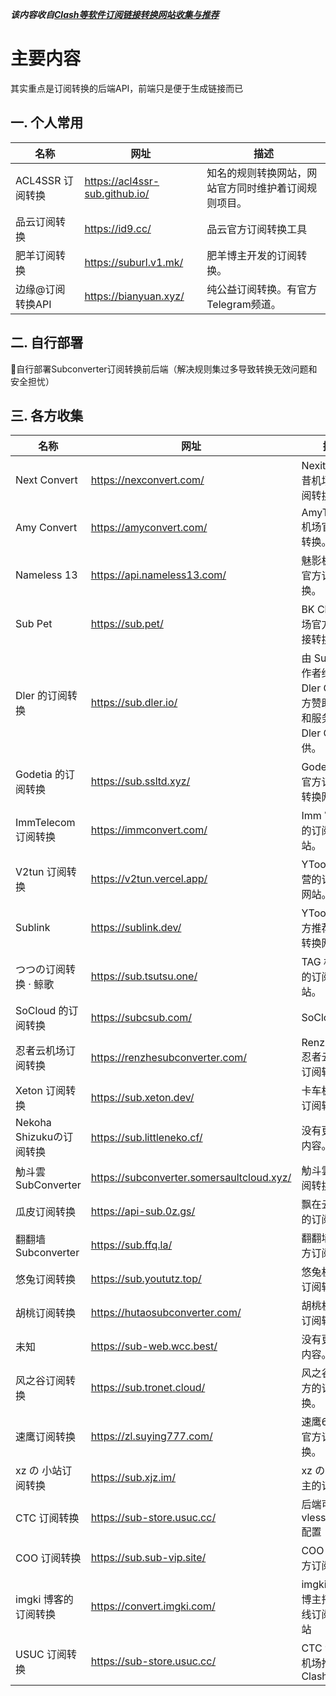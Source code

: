 ***该内容收自[Clash等软件订阅链接转换网站收集与推荐](https://blog.qixing1217.top/article/d787ba5a-1e14-45d7-93f3-7f92084d9eb8"Clash等软件订阅链接转换网站收集与推荐")***

# 主要内容
其实重点是订阅转换的后端API，前端只是便于生成链接而已  
## 一. 个人常用
| 名称             | 网址                           | 描述                                                 |
| ---------------- | ------------------------------ | ---------------------------------------------------- |
| ACL4SSR 订阅转换 | https://acl4ssr-sub.github.io/ | 知名的规则转换网站，网站官方同时维护着订阅规则项目。 |
| 品云订阅转换     | https://id9.cc/                | 品云官方订阅转换工具                                 |
| 肥羊订阅转换     | https://suburl.v1.mk/          | 肥羊博主开发的订阅转换。                             |
| 边缘@订阅转换API | https://bianyuan.xyz/          | 纯公益订阅转换。有官方Telegram频道。                 |

## 二. 自行部署
🔁自行部署Subconverter订阅转换前后端（解决规则集过多导致转换无效问题和安全担忧）  

## 三. 各方收集
| 名称                     | 网址                                      | 描述                                                         |
| ------------------------ | ----------------------------------------- | ------------------------------------------------------------ |
| Next Convert             | https://nexconvert.com/                   | Nexitally 奶昔机场官方订阅转换。                             |
| Amy Convert              | https://amyconvert.com/                   | AmyTelecom 机场官方订阅转换。                                |
| Nameless 13              | https://api.nameless13.com/               | 魅影极速机场官方订阅转换。                                   |
| Sub Pet                  | https://sub.pet/                          | BK Cloud 机场官方订阅链接转换网站。                          |
| Dler 的订阅转换          | https://sub.dler.io/                      | 由 Sub 项目作者维护，Dler Cloud 官方赞助，域名和服务器由 Dler Cloud 提供。 |
| Godetia 的订阅转换       | https://sub.ssltd.xyz/                    | Godetia 机场官方订阅链接转换网站。                           |
| ImmTelecom 订阅转换      | https://immconvert.com/                   | Imm 官方运营的订阅转换网站。                                 |
| V2tun 订阅转换           | https://v2tun.vercel.app/                 | YToo 官方运营的订阅转换网站。                                |
| Sublink                  | https://sublink.dev/                      | YToo 机场官方推荐的订阅转换网站。                            |
| つつの订阅转换 · 鲸歌    | https://sub.tsutsu.one/                   | TAG 机场合作的订阅转换网站。                                 |
| SoCloud 的订阅转换       | https://subcsub.com/                      | SoCloud                                                      |
| 忍者云机场订阅转换       | https://renzhesubconverter.com/           | RenzheCloud 忍者云官方的订阅转换。                           |
| Xeton 订阅转换           | https://sub.xeton.dev/                    | 卡车极速官方订阅转换。                                       |
| Nekoha Shizukuの订阅转换 | https://sub.littleneko.cf/                | 没有更多详细内容。                                           |
| 觔斗雲SubConverter       | https://subconverter.somersaultcloud.xyz/ | 觔斗雲机场订阅转换。                                         |
| 瓜皮订阅转换             | https://api-sub.0z.gs/                    | 飘在云端博客的订阅转换。                                     |
| 翻翻墙 Subconverter      | https://sub.ffq.la/                       | 翻翻墙博客官方订阅转换。                                     |
| 悠兔订阅转换             | https://sub.yoututz.top/                  | 悠兔机场官方订阅转换。                                       |
| 胡桃订阅转换             | https://hutaosubconverter.com/            | 胡桃机场官方订阅转换。                                       |
| 未知                     | https://sub-web.wcc.best/                 | 没有更多详细内容。                                           |
| 风之谷订阅转换           | https://sub.tronet.cloud/                 | 风之谷机场官方的订阅转换。                                   |
| 速鹰订阅转换             | https://zl.suying777.com/                 | 速鹰666机场官方订阅转换。                                    |
| xz の 小站订阅转换       | https://sub.xjz.im/                       | xz の 小站博主的订阅转换                                     |
| CTC 订阅转换             | https://sub-store.usuc.cc/                | 后端可选支持 vless+reality 配置                              |
| COO 订阅转换             | https://sub.sub-vip.site/                 | COO 机场官方订阅转换                                         |
| imgki 博客的订阅转换     | https://convert.imgki.com/                | imgki 爱墨迹博主搭建的在线订阅转换网站                       |
| USUC 订阅转换            | https://sub-store.usuc.cc/                | CTC 金龙鱼机场推荐支持 Clash verge                           |


